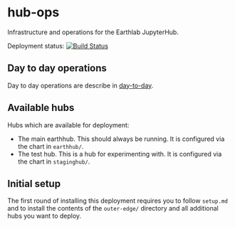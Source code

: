 # hub-ops
Infrastructure and operations for the Earthlab JupyterHub.

Deployment status: [![Build Status](https://travis-ci.org/earthlab/hub-ops.svg?branch=master)](https://travis-ci.org/earthlab/hub-ops)

## Day to day operations

Day to day operations are describe in [day-to-day](day-to-day.md).


## Available hubs

Hubs which are available for deployment:
* The main earthhub. This should always be running. It is configured via the
  chart in `earthhub/`.
* The test hub. This is a hub for experimenting with. It is configured via the
  chart in `staginghub/`.


## Initial setup

The first round of installing this deployment requires you to follow `setup.md`
and to install the contents of the `outer-edge/` directory and all additional
hubs you want to deploy.
